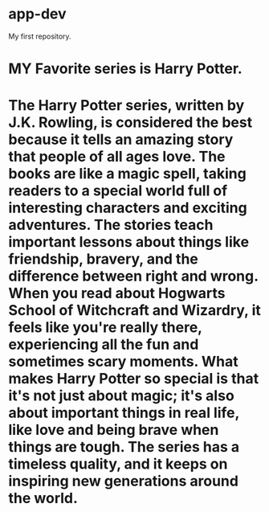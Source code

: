 # app-dev 
My first repository.
#  MY Favorite series is Harry Potter.
# The Harry Potter series, written by J.K. Rowling, is considered the best because it tells an amazing story that people of all ages love. The books are like a magic spell, taking readers to a special world full of interesting characters and exciting adventures. The stories teach important lessons about things like friendship, bravery, and the difference between right and wrong. When you read about Hogwarts School of Witchcraft and Wizardry, it feels like you're really there, experiencing all the fun and sometimes scary moments. What makes Harry Potter so special is that it's not just about magic; it's also about important things in real life, like love and being brave when things are tough. The series has a timeless quality, and it keeps on inspiring new generations around the world.
